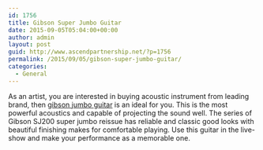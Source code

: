 ```yaml
---
id: 1756
title: Gibson Super Jumbo Guitar
date: 2015-09-05T05:04:00+00:00
author: admin
layout: post
guid: http://www.ascendpartnership.net/?p=1756
permalink: /2015/09/05/gibson-super-jumbo-guitar/
categories:
  - General
---
```

As an artist, you are interested in buying acoustic instrument from leading brand, then [gibson jumbo guitar](http://gc.guitarcenter.com/guitars/gibson-sj200/) is an ideal for you. This is the most powerful acoustics and capable of projecting the sound well. The series of Gibson SJ200 super jumbo reissue has reliable and classic good looks with beautiful finishing makes for comfortable playing. Use this guitar in the live-show and make your performance as a memorable one.